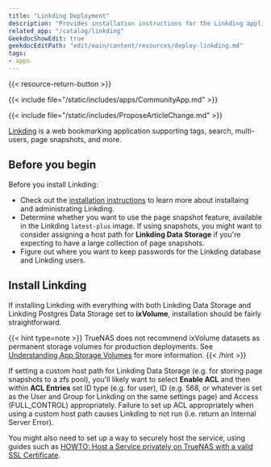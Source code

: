 ```yaml
---
title: "Linkding Deployment"
description: "Provides installation instructions for the Linkding application in TrueNAS."
related_app: "/catalog/linkding"
GeekdocShowEdit: true
geekdocEditPath: "edit/main/content/resources/deploy-linkding.md"
tags:
- apps
---
```


{{< resource-return-button >}}

{{< include file="/static/includes/apps/CommunityApp.md" >}}

{{< include file="/static/includes/ProposeArticleChange.md" >}}

[Linkding](https://github.com/sissbruecker/linkding) is a web bookmarking application supporting tags, search, multi-users, page snapshots, and more.

## Before you begin

Before you install Linkding:
- Check out the [installation instructions](https://linkding.link/installation/) to learn more about installaing and administrating Linkding.
- Determine whether you want to use the page snapshot feature, available in the Linkding `latest-plus` image.
  If using snapshots, you might want to consider assigning a host path for **Linkding Data Storage** if you're expecting to have a large collection of page snapshots.
- Figure out where you want to keep passwords for the Linkding database and Linkding users.

## Install Linkding

If installing Linkding with everything with both Linkding Data Storage and Linkding Postgres Data Storage set to **ixVolume**, installation should be fairly straightforward.

{{< hint type=note >}}
TrueNAS does not recommend ixVolume datasets as permanent storage volumes for production deployments.
See [Understanding App Storage Volumes](https://www.truenas.com/docs/truenasapps/managingapps/#understanding-app-storage-volumes) for more information.
{{< /hint >}} 

If setting a custom host path for Linkding Data Storage (e.g. for storing page snapshots to a zfs pool), you'll likely want to select **Enable ACL** and then within **ACL Entries** set ID type (e.g. for user), ID (e.g. 568, or whatever is set as the User and Group for Linkding on the same settings page) and Access (FULL_CONTROL) appropriately.
Failure to set up ACL appropriately when using a custom host path causes Linkding to not run (i.e. return an Internal Server Error).

You might also need to set up a way to securely host the service, using guides such as [HOWTO: Host a Service privately on TrueNAS with a valid SSL Certificate](https://forums.truenas.com/t/howto-host-a-service-privately-on-truenas-with-a-valid-ssl-certificate/15243).

